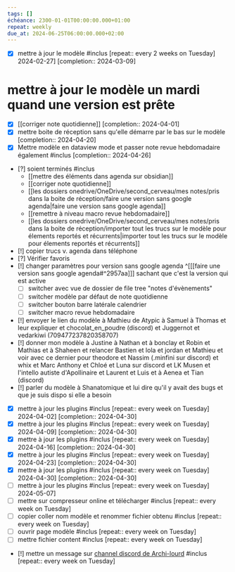 ```yaml
---
tags: []
échéance: 2300-01-01T00:00:00.000+01:00
repeat: weekly
due_at: 2024-06-25T06:00:00.000+02:00
---
```

- [x] mettre à jour le modèle #inclus  [repeat:: every 2 weeks on Tuesday]   2024-02-27]  [completion:: 2024-03-09]
# mettre à jour le modèle un mardi quand une version est prête  
- [x] [[corriger note quotidienne]]  [completion:: 2024-04-01]
- [X] mettre boite de réception sans qu'elle démarre par le bas sur le modèle  [completion:: 2024-04-20]
- [X] Mettre modèle en dataview mode et passer note revue hebdomadaire également #inclus   [completion:: 2024-04-26]
- [?] soient terminés #inclus   
	- [[mettre des éléments dans agenda sur obsidian]]
	- [[corriger note quotidienne]]
	- [[les dossiers onedrive/OneDrive/second_cerveau/mes notes/pris dans la boite de réception/faire une version sans google agenda|faire une version sans google agenda]]
	- [[remettre à niveau macro revue hebdomadaire]]
	- [[les dossiers onedrive/OneDrive/second_cerveau/mes notes/pris dans la boite de réception/importer tout les trucs sur le modèle pour élements reportés et récurrents|importer tout les trucs sur le modèle pour élements reportés et récurrents]]
- [!] copier trucs v. agenda dans téléphone
- [?] Vérifier favoris
- [!] changer paramètres pour version sans google agenda ^[[[faire une version sans google agenda#^2957aa]]] sachant que c'est la version qui est active
	- [ ] switcher avec vue de dossier de file tree "notes d'évènements"
	- [ ] switcher modèle par défaut de note quotidienne
	- [ ] switcher bouton barre latérale calendrier
	- [ ] switcher macro revue hebdomadaire
- [!] envoyer le lien du modèle à Mathieu de Atypic à Samuel à Thomas et leur expliquer et chocolat_en_poudre (discord) et Juggernot et vedarkiwi (709477237820358707)
- [!] donner mon modèle à Justine à Nathan et à bonclay et Robin et Mathias et à Shaheen et relancer Bastien et lola et jordan et Mathieu et voir avec ce dernier pour theodore et Nassim (.minfini sur discord) et whix et Marc Anthony et Chloé et Luna sur discord et LK Musen et l'intello autiste d'Apollinaire et Laurent et Luis et à Aenea et Tian (discord)
- [!] parler du modèle à Shanatomique et lui dire qu'il y avait des bugs et que je suis dispo si elle a besoin
- [X] mettre à jour les plugins #inclus  [repeat:: every week on Tuesday]   2024-04-02]  [completion:: 2024-04-30]
- [X] mettre à jour les plugins #inclus  [repeat:: every week on Tuesday]   2024-04-09]  [completion:: 2024-04-30]
- [X] mettre à jour les plugins #inclus  [repeat:: every week on Tuesday]   2024-04-16]  [completion:: 2024-04-30]
- [X] mettre à jour les plugins #inclus  [repeat:: every week on Tuesday]   2024-04-23]  [completion:: 2024-04-30]
- [X] mettre à jour les plugins #inclus  [repeat:: every week on Tuesday]   2024-04-30]  [completion:: 2024-04-30]
- [ ] mettre à jour les plugins #inclus  [repeat:: every week on Tuesday]   2024-05-07]
- [ ] mettre sur compresseur online et télécharger #inclus  [repeat:: every week on Tuesday]  
- [ ] copier coller nom modèle et renommer fichier obtenu #inclus  [repeat:: every week on Tuesday]   
- [ ] ouvrir page modèle #inclus  [repeat:: every week on Tuesday]   
- [ ] mettre fichier content #inclus  [repeat:: every week on Tuesday]  
- [!] mettre un message sur [channel discord de Archi-lourd](https://discord.com/channels/1050136893242753085/1105869492195692594) #inclus  [repeat:: every week on Tuesday]   